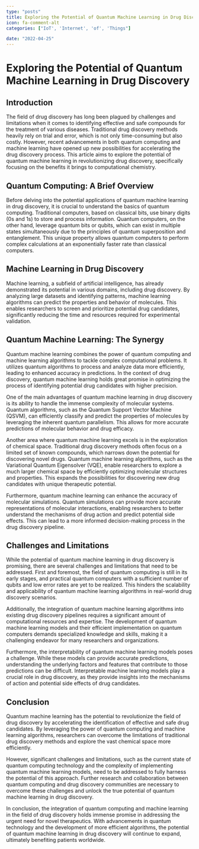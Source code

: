 ```yaml
---
type: "posts"
title: Exploring the Potential of Quantum Machine Learning in Drug Discovery
icon: fa-comment-alt
categories: ["IoT', 'Internet', 'of', 'Things"]

date: "2022-04-25"
---
```




# Exploring the Potential of Quantum Machine Learning in Drug Discovery

## Introduction

The field of drug discovery has long been plagued by challenges and limitations when it comes to identifying effective and safe compounds for the treatment of various diseases. Traditional drug discovery methods heavily rely on trial and error, which is not only time-consuming but also costly. However, recent advancements in both quantum computing and machine learning have opened up new possibilities for accelerating the drug discovery process. This article aims to explore the potential of quantum machine learning in revolutionizing drug discovery, specifically focusing on the benefits it brings to computational chemistry.

## Quantum Computing: A Brief Overview

Before delving into the potential applications of quantum machine learning in drug discovery, it is crucial to understand the basics of quantum computing. Traditional computers, based on classical bits, use binary digits (0s and 1s) to store and process information. Quantum computers, on the other hand, leverage quantum bits or qubits, which can exist in multiple states simultaneously due to the principles of quantum superposition and entanglement. This unique property allows quantum computers to perform complex calculations at an exponentially faster rate than classical computers.

## Machine Learning in Drug Discovery

Machine learning, a subfield of artificial intelligence, has already demonstrated its potential in various domains, including drug discovery. By analyzing large datasets and identifying patterns, machine learning algorithms can predict the properties and behavior of molecules. This enables researchers to screen and prioritize potential drug candidates, significantly reducing the time and resources required for experimental validation.

## Quantum Machine Learning: The Synergy

Quantum machine learning combines the power of quantum computing and machine learning algorithms to tackle complex computational problems. It utilizes quantum algorithms to process and analyze data more efficiently, leading to enhanced accuracy in predictions. In the context of drug discovery, quantum machine learning holds great promise in optimizing the process of identifying potential drug candidates with higher precision.

One of the main advantages of quantum machine learning in drug discovery is its ability to handle the immense complexity of molecular systems. Quantum algorithms, such as the Quantum Support Vector Machine (QSVM), can efficiently classify and predict the properties of molecules by leveraging the inherent quantum parallelism. This allows for more accurate predictions of molecular behavior and drug efficacy.

Another area where quantum machine learning excels is in the exploration of chemical space. Traditional drug discovery methods often focus on a limited set of known compounds, which narrows down the potential for discovering novel drugs. Quantum machine learning algorithms, such as the Variational Quantum Eigensolver (VQE), enable researchers to explore a much larger chemical space by efficiently optimizing molecular structures and properties. This expands the possibilities for discovering new drug candidates with unique therapeutic potential.

Furthermore, quantum machine learning can enhance the accuracy of molecular simulations. Quantum simulations can provide more accurate representations of molecular interactions, enabling researchers to better understand the mechanisms of drug action and predict potential side effects. This can lead to a more informed decision-making process in the drug discovery pipeline.

## Challenges and Limitations

While the potential of quantum machine learning in drug discovery is promising, there are several challenges and limitations that need to be addressed. First and foremost, the field of quantum computing is still in its early stages, and practical quantum computers with a sufficient number of qubits and low error rates are yet to be realized. This hinders the scalability and applicability of quantum machine learning algorithms in real-world drug discovery scenarios.

Additionally, the integration of quantum machine learning algorithms into existing drug discovery pipelines requires a significant amount of computational resources and expertise. The development of quantum machine learning models and their efficient implementation on quantum computers demands specialized knowledge and skills, making it a challenging endeavor for many researchers and organizations.

Furthermore, the interpretability of quantum machine learning models poses a challenge. While these models can provide accurate predictions, understanding the underlying factors and features that contribute to those predictions can be difficult. Interpretable machine learning models play a crucial role in drug discovery, as they provide insights into the mechanisms of action and potential side effects of drug candidates.

## Conclusion

Quantum machine learning has the potential to revolutionize the field of drug discovery by accelerating the identification of effective and safe drug candidates. By leveraging the power of quantum computing and machine learning algorithms, researchers can overcome the limitations of traditional drug discovery methods and explore the vast chemical space more efficiently.

However, significant challenges and limitations, such as the current state of quantum computing technology and the complexity of implementing quantum machine learning models, need to be addressed to fully harness the potential of this approach. Further research and collaboration between quantum computing and drug discovery communities are necessary to overcome these challenges and unlock the true potential of quantum machine learning in drug discovery.

In conclusion, the integration of quantum computing and machine learning in the field of drug discovery holds immense promise in addressing the urgent need for novel therapeutics. With advancements in quantum technology and the development of more efficient algorithms, the potential of quantum machine learning in drug discovery will continue to expand, ultimately benefiting patients worldwide.